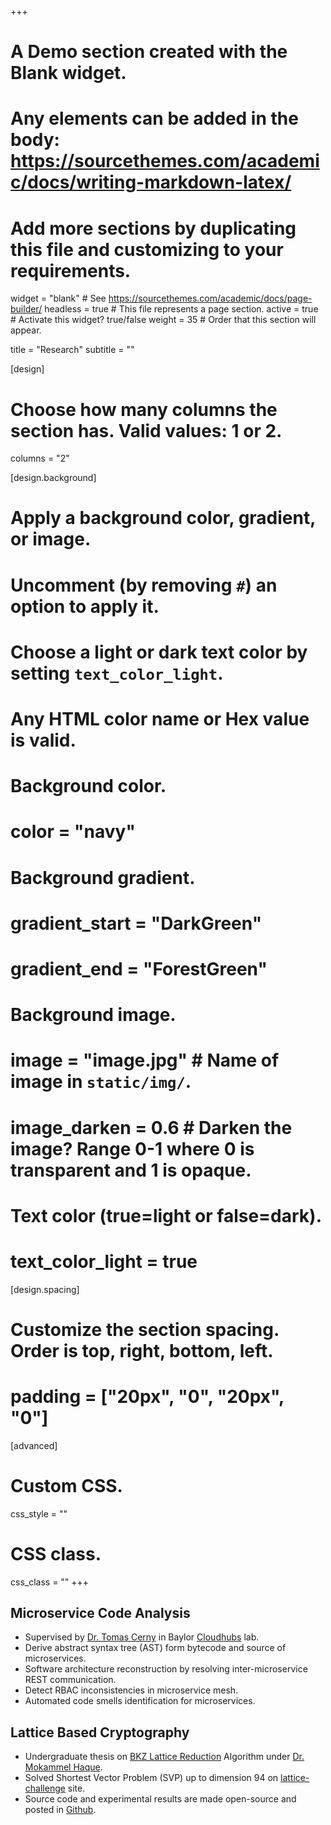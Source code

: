 +++
# A Demo section created with the Blank widget.
# Any elements can be added in the body: https://sourcethemes.com/academic/docs/writing-markdown-latex/
# Add more sections by duplicating this file and customizing to your requirements.

widget = "blank"  # See https://sourcethemes.com/academic/docs/page-builder/
headless = true  # This file represents a page section.
active = true  # Activate this widget? true/false
weight = 35  # Order that this section will appear.

title = "Research"
subtitle = ""

[design]
  # Choose how many columns the section has. Valid values: 1 or 2.
  columns = "2"

[design.background]
  # Apply a background color, gradient, or image.
  #   Uncomment (by removing `#`) an option to apply it.
  #   Choose a light or dark text color by setting `text_color_light`.
  #   Any HTML color name or Hex value is valid.

  # Background color.
  # color = "navy"
  
  # Background gradient.
  # gradient_start = "DarkGreen"
  # gradient_end = "ForestGreen"
  
  # Background image.
  # image = "image.jpg"  # Name of image in `static/img/`.
  # image_darken = 0.6  # Darken the image? Range 0-1 where 0 is transparent and 1 is opaque.

  # Text color (true=light or false=dark).
  # text_color_light = true

[design.spacing]
  # Customize the section spacing. Order is top, right, bottom, left.
  # padding = ["20px", "0", "20px", "0"]

[advanced]
 # Custom CSS. 
 css_style = ""
 
 # CSS class.
 css_class = ""
+++

## Microservice Code Analysis

- Supervised by [Dr. Tomas Cerny](http://cs.baylor.edu/~cerny/) in Baylor [Cloudhubs](https://cloudhubs.ecs.baylor.edu/) lab.
- Derive abstract syntax tree (AST) form bytecode and source of microservices.
- Software architecture reconstruction by resolving inter-microservice REST communication.
- Detect RBAC inconsistencies in microservice mesh.
- Automated code smells identification for microservices.

## Lattice Based Cryptography

- Undergraduate thesis on [BKZ Lattice Reduction](https://en.wikipedia.org/wiki/Lattice_reduction) Algorithm under [Dr. Mokammel Haque](https://scholar.google.com/citations?user=DqDct8wAAAAJ).
- Solved Shortest Vector Problem (SVP) up to dimension 94 on [lattice-challenge](https://www.latticechallenge.org/svp-challenge/halloffame.php) site.
- Source code and experimental results are made open-source and posted in [Github](https://github.com/diptadas/bkz-algorithm).